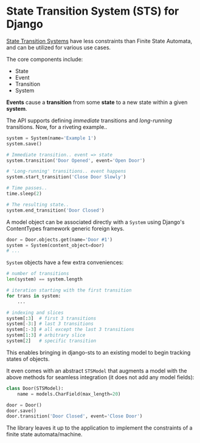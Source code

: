 # State Transition System (STS) for Django

[State Transition Systems][1] have less constraints than Finite State
Automata, and can be utilized for various use cases.

The core components include:

- State
- Event
- Transition
- System

**Events** cause a **transition** from some **state** to a new state within
a given **system**.

The API supports defining _immediate_ transitions and _long-running_
transitions. Now, for a riveting example..

```python
system = System(name='Example 1')
system.save()

# Immediate transition.. event => state
system.transition('Door Opened', event='Open Door')

# 'Long-running' transitions.. event happens
system.start_transition('Close Door Slowly')

# Time passes..
time.sleep(2)

# The resulting state..
system.end_transition('Door Closed')
```

A model object can be associated directly with a `System` using Django's
ContentTypes framework generic foreign keys.

```python
door = Door.objects.get(name='Door #1')
system = System(content_object=door)
# ...
```

`System` objects have a few extra conveniences:

```python
# number of transitions
len(system) == system.length

# iteration starting with the first transition
for trans in system:
    ...

# indexing and slices
system[:3]  # first 3 transitions
system[-3:] # last 3 transitions
system[:-3] # all except the last 3 transitions
system[1:3] # arbitrary slice
system[2]   # specific transition
```

This enables bringing in django-sts to an existing model to begin tracking
states of objects.

It even comes with an abstract `STSModel` that augments a model with the above
methods for seamless integration (it does not add any model fields):

```python
class Door(STSModel):
    name = models.CharField(max_length=20)

door = Door()
door.save()
door.transition('Door Closed', event='Close Door')
```

The library leaves it up to the application to implement the constraints of a
finite state automata/machine.

[1]: http://en.wikipedia.org/wiki/State_transition_system
